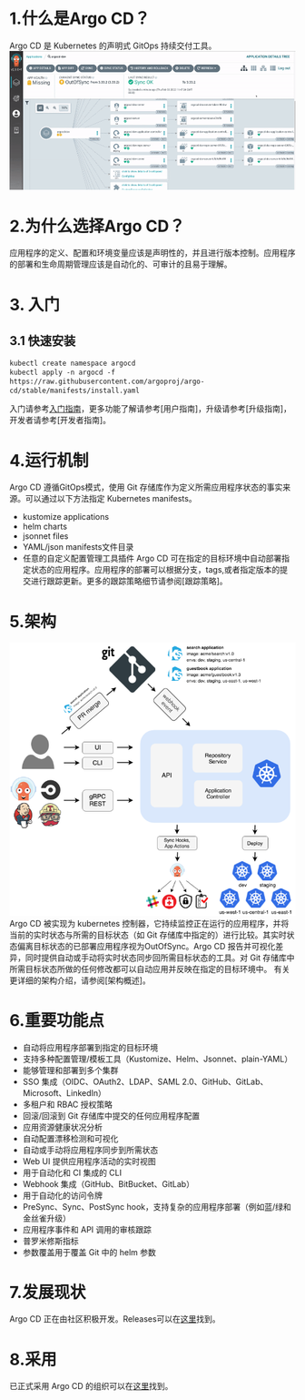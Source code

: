 # 1.什么是Argo CD？
Argo CD 是 Kubernetes 的声明式 GitOps 持续交付工具。
![Alt text](images/image.png)
# 2.为什么选择Argo CD？
应用程序的定义、配置和环境变量应该是声明性的，并且进行版本控制。应用程序的部署和生命周期管理应该是自动化的、可审计的且易于理解。
# 3. 入门
## 3.1 快速安装
```shell
kubectl create namespace argocd
kubectl apply -n argocd -f https://raw.githubusercontent.com/argoproj/argo-cd/stable/manifests/install.yaml
```
入门请参考[入门指南](../4.入门指南/4.入门指南.md)，更多功能了解请参考[用户指南]，升级请参考[升级指南]，开发者请参考[开发者指南]。
# 4.运行机制
Argo CD 遵循GitOps模式，使用 Git 存储库作为定义所需应用程序状态的事实来源。可以通过以下方法指定 Kubernetes manifests。
* kustomize applications
* helm charts
* jsonnet files
* YAML/json manifests文件目录
* 任意的自定义配置管理工具插件
Argo CD 可在指定的目标环境中自动部署指定状态的应用程序。应用程序的部署可以根据分支，tags,或者指定版本的提交进行跟踪更新。更多的跟踪策略细节请参阅[跟踪策略]。
# 5.架构
![Alt text](images/2Architecture.png)
Argo CD 被实现为 kubernetes 控制器，它持续监控正在运行的应用程序，并将当前的实时状态与所需的目标状态（如 Git 存储库中指定的）进行比较。其实时状态偏离目标状态的已部署应用程序视为OutOfSync。Argo CD 报告并可视化差异，同时提供自动或手动将实时状态同步回所需目标状态的工具。对 Git 存储库中所需目标状态所做的任何修改都可以自动应用并反映在指定的目标环境中。
有关更详细的架构介绍，请参阅[架构概述]。
# 6.重要功能点
* 自动将应用程序部署到指定的目标环境
* 支持多种配置管理/模板工具（Kustomize、Helm、Jsonnet、plain-YAML）
* 能够管理和部署到多个集群
* SSO 集成（OIDC、OAuth2、LDAP、SAML 2.0、GitHub、GitLab、Microsoft、LinkedIn）
* 多租户和 RBAC 授权策略
* 回滚/回滚到 Git 存储库中提交的任何应用程序配置
* 应用资源健康状况分析
* 自动配置漂移检测和可视化
* 自动或手动将应用程序同步到所需状态
* Web UI 提供应用程序活动的实时视图
* 用于自动化和 CI 集成的 CLI
* Webhook 集成（GitHub、BitBucket、GitLab）
* 用于自动化的访问令牌
* PreSync、Sync、PostSync hook，支持复杂的应用程序部署（例如蓝/绿和金丝雀升级）
* 应用程序事件和 API 调用的审核跟踪
* 普罗米修斯指标
* 参数覆盖用于覆盖 Git 中的 helm 参数

# 7.发展现状
Argo CD 正在由社区积极开发。Releases可以在[这里](https://github.com/argoproj/argo-cd/releases)找到。
# 8.采用
已正式采用 Argo CD 的组织可以在[这里](https://github.com/argoproj/argo-cd/blob/master/USERS.md)找到。
